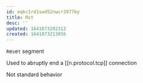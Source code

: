 ```yaml
---
id: oqkc1rd1swd52nwcr3977by
title: Rst
desc: ''
updated: 1641873282313
created: 1641873213056
---
```



`R`e`s`e`t` segment

Used to abruptly end a [[n.protocol.tcp]] connection

Not standard behavior
